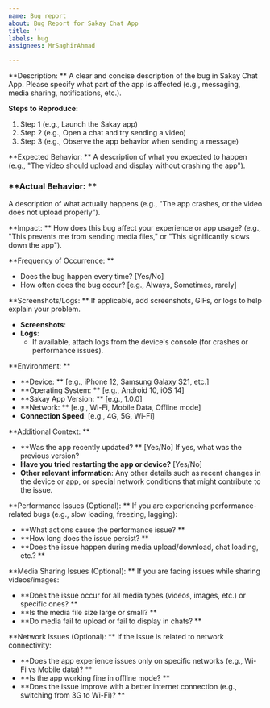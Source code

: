 ```yaml
---
name: Bug report
about: Bug Report for Sakay Chat App
title: ''
labels: bug
assignees: MrSaghirAhmad

---
```


**Description: **
A clear and concise description of the bug in Sakay Chat App. Please specify what part of the app is affected (e.g., messaging, media sharing, notifications, etc.).

 **Steps to Reproduce:**
1. Step 1 (e.g., Launch the Sakay app)
2. Step 2 (e.g., Open a chat and try sending a video)
3. Step 3 (e.g., Observe the app behavior when sending a message)

**Expected Behavior: **
A description of what you expected to happen (e.g., "The video should upload and display without crashing the app").

### **Actual Behavior: **
A description of what actually happens (e.g., "The app crashes, or the video does not upload properly").

**Impact: **
How does this bug affect your experience or app usage? (e.g., "This prevents me from sending media files," or "This significantly slows down the app").

**Frequency of Occurrence: **
- Does the bug happen every time? [Yes/No]
- How often does the bug occur? [e.g., Always, Sometimes, rarely]

**Screenshots/Logs: **
If applicable, add screenshots, GIFs, or logs to help explain your problem.

- **Screenshots**: 
- **Logs**: 
   - If available, attach logs from the device's console (for crashes or performance issues).

**Environment: **
- **Device: ** [e.g., iPhone 12, Samsung Galaxy S21, etc.]
- **Operating System: ** [e.g., Android 10, iOS 14]
- **Sakay App Version: ** [e.g., 1.0.0]
- **Network: ** [e.g., Wi-Fi, Mobile Data, Offline mode]
- **Connection Speed**: [e.g., 4G, 5G, Wi-Fi]

**Additional Context: **
- **Was the app recently updated? ** [Yes/No] If yes, what was the previous version?
- **Have you tried restarting the app or device?** [Yes/No]
- **Other relevant information**: Any other details such as recent changes in the device or app, or special network conditions that might contribute to the issue.

**Performance Issues (Optional): **
If you are experiencing performance-related bugs (e.g., slow loading, freezing, lagging):
- **What actions cause the performance issue? **
- **How long does the issue persist? **
- **Does the issue happen during media upload/download, chat loading, etc.? **

**Media Sharing Issues (Optional): **
If you are facing issues while sharing videos/images:
- **Does the issue occur for all media types (videos, images, etc.) or specific ones? **
- **Is the media file size large or small? **
- **Do media fail to upload or fail to display in chats? **

**Network Issues (Optional): **
If the issue is related to network connectivity:

- **Does the app experience issues only on specific networks (e.g., Wi-Fi vs Mobile data)? **
- **Is the app working fine in offline mode? **
- **Does the issue improve with a better internet connection (e.g., switching from 3G to Wi-Fi)? **
